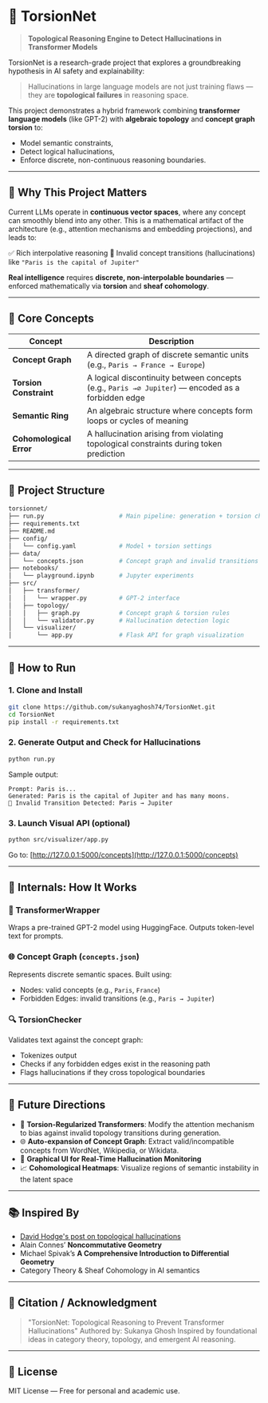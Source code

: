 # 🧠 TorsionNet

> **Topological Reasoning Engine to Detect Hallucinations in Transformer Models**

TorsionNet is a research-grade project that explores a groundbreaking hypothesis in AI safety and explainability:

> Hallucinations in large language models are not just training flaws — they are **topological failures** in reasoning space.

This project demonstrates a hybrid framework combining **transformer language models** (like GPT-2) with **algebraic topology** and **concept graph torsion** to:

* Model semantic constraints,
* Detect logical hallucinations,
* Enforce discrete, non-continuous reasoning boundaries.

---

## 🔌 Why This Project Matters

Current LLMs operate in **continuous vector spaces**, where any concept can smoothly blend into any other. This is a mathematical artifact of the architecture (e.g., attention mechanisms and embedding projections), and leads to:

✅ Rich interpolative reasoning
🚫 Invalid concept transitions (hallucinations) like `"Paris is the capital of Jupiter"`

**Real intelligence** requires **discrete, non-interpolable boundaries** — enforced mathematically via **torsion** and **sheaf cohomology**.

---

## 🧮 Core Concepts

| Concept                 | Description                                                                                       |
| ----------------------- | ------------------------------------------------------------------------------------------------- |
| **Concept Graph**       | A directed graph of discrete semantic units (e.g., `Paris → France → Europe`)                     |
| **Torsion Constraint**  | A logical discontinuity between concepts (e.g., `Paris →∅ Jupiter`) — encoded as a forbidden edge |
| **Semantic Ring**       | An algebraic structure where concepts form loops or cycles of meaning                             |
| **Cohomological Error** | A hallucination arising from violating topological constraints during token prediction            |

---

## 📁 Project Structure

```bash
torsionnet/
├── run.py                     # Main pipeline: generation + torsion check
├── requirements.txt
├── README.md
├── config/
│   └── config.yaml            # Model + torsion settings
├── data/
│   └── concepts.json          # Concept graph and invalid transitions
├── notebooks/
│   └── playground.ipynb       # Jupyter experiments
├── src/
│   ├── transformer/
│   │   └── wrapper.py         # GPT-2 interface
│   ├── topology/
│   │   ├── graph.py           # Concept graph & torsion rules
│   │   └── validator.py       # Hallucination detection logic
│   └── visualizer/
│       └── app.py             # Flask API for graph visualization
```

---

## 🚀 How to Run

### 1. Clone and Install

```bash
git clone https://github.com/sukanyaghosh74/TorsionNet.git
cd TorsionNet
pip install -r requirements.txt
```

### 2. Generate Output and Check for Hallucinations

```bash
python run.py
```

Sample output:

```
Prompt: Paris is...
Generated: Paris is the capital of Jupiter and has many moons.
🚫 Invalid Transition Detected: Paris → Jupiter
```

### 3. Launch Visual API (optional)

```bash
python src/visualizer/app.py
```

Go to: [http://127.0.0.1:5000/concepts](http://127.0.0.1:5000/concepts)

---

## 🔎 Internals: How It Works

### 🧠 TransformerWrapper

Wraps a pre-trained GPT-2 model using HuggingFace. Outputs token-level text for prompts.

### 🌐 Concept Graph (`concepts.json`)

Represents discrete semantic spaces. Built using:

* Nodes: valid concepts (e.g., `Paris`, `France`)
* Forbidden Edges: invalid transitions (e.g., `Paris → Jupiter`)

### 🔍 TorsionChecker

Validates text against the concept graph:

* Tokenizes output
* Checks if any forbidden edges exist in the reasoning path
* Flags hallucinations if they cross topological boundaries

---

## 🧠 Future Directions

* 🔬 **Torsion-Regularized Transformers**: Modify the attention mechanism to bias against invalid topology transitions during generation.
* 🌐 **Auto-expansion of Concept Graph**: Extract valid/incompatible concepts from WordNet, Wikipedia, or Wikidata.
* 🎨 **Graphical UI for Real-Time Hallucination Monitoring**
* 📈 **Cohomological Heatmaps**: Visualize regions of semantic instability in the latent space

---

## 📚 Inspired By

* [David Hodge's post on topological hallucinations](https://www.linkedin.com/posts/dhodge360_%F0%9D%97%9C-%F0%9D%98%84%F0%9D%97%AE%F0%9D%98%80-%F0%9D%98%84%F0%9D%97%BF%F0%9D%97%BC%F0%9D%97%BB%F0%9D%97%B4-%F0%9D%97%AE%F0%9D%97%AF%F0%9D%97%BC%F0%9D%98%82%F0%9D%98%81-%F0%9D%97%B5%F0%9D%97%AE%F0%9D%97%B9%F0%9D%97%B9%F0%9D%98%82%F0%9D%97%B0%F0%9D%97%B6%F0%9D%97%BB%F0%9D%97%AE%F0%9D%98%81%F0%9D%97%B6%F0%9D%97%BC%F0%9D%97%BB%F0%9D%98%80-activity-7337238955177746433-cKEC?utm_source=social_share_send&utm_medium=android_app&rcm=ACoAAELwLrYBt0Kc-TjVnoLJKLO9z431kaRM3WI&utm_campaign=copy_link)
* Alain Connes’ **Noncommutative Geometry**
* Michael Spivak’s **A Comprehensive Introduction to Differential Geometry**
* Category Theory & Sheaf Cohomology in AI semantics

---

## 📌 Citation / Acknowledgment

> "TorsionNet: Topological Reasoning to Prevent Transformer Hallucinations"
> Authored by: Sukanya Ghosh
> Inspired by foundational ideas in category theory, topology, and emergent AI reasoning.

---

## 📜 License

MIT License — Free for personal and academic use.
